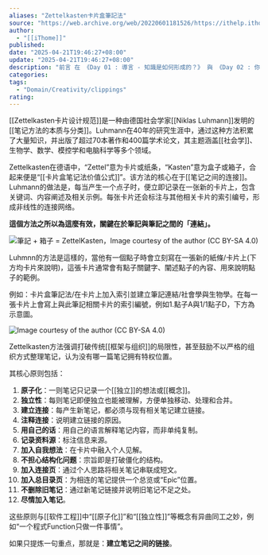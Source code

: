 ```yaml
---
aliases: "Zettelkasten卡片盒筆記法"
source: "https://web.archive.org/web/20220601181526/https://ithelp.ithome.com.tw/articles/10265859"
author:
  - "[[iThome]]"
published:
date: "2025-04-21T19:46:27+08:00"
update: "2025-04-21T19:46:27+08:00"
description: "前言 在 《Day 01 : 導言 - 知識是如何形成的？》 與 《Day 02 : 你所知道的「筆記工具」，早就演化成不同的物種》 我說明了「知識」形成的理論，並且解釋了使用 Obsidian 的原..."
categories:
tags:
  - "Domain/Creativity/clippings"
rating:
---
```


[[Zettelkasten卡片设计规范]]是一种由德国社会学家[[Niklas Luhmann]]发明的[[笔记方法的本质与分类]]。Luhmann在40年的研究生涯中，通过这种方法积累了大量知识，并出版了超过70本著作和400篇学术论文，其主题涵盖[[社会学]]、生物学、数学、模控学和电脑科学等多个领域。

Zettelkasten在德语中，“Zettel”意为卡片或纸条，“Kasten”意为盒子或箱子，合起来便是“[[卡片盒笔记法价值公式]]”。该方法的核心在于[[笔记之间的连接]]。Luhmann的做法是，每当产生一个点子时，便立即记录在一张新的卡片上，包含关键词、内容阐述及相关示例。每张卡片还会标注与其他相关卡片的索引编号，形成非线性的连接网络。

**這個方法之所以為這麼有效，關鍵在於筆記與筆記之間的「連結」。**

![筆記 + 箱子 = ZettelKasten，Image courtesy of the author (CC BY-SA 4.0)](https://web.archive.org/web/20220601181526im_/https://miro.medium.com/max/770/0*bgEPxNyQ4tI7F8vs.png)

Luhmnn的方法是這樣的，當他有一個點子時會立刻寫在一張新的紙條/卡片上(下方均卡片來說明)，這張卡片通常會有點子關鍵字、闡述點子的內容、用來說明點子的範例。

例如：卡片盒筆記法/在卡片上加入索引並建立筆記連結/社會學與生物學。在每一張卡片上會寫上與此筆記相關卡片的索引編號，例如1.點子A與1/1點子D，下方為示意圖。

![Image courtesy of the author (CC BY-SA 4.0)](https://web.archive.org/web/20220601181526im_/https://miro.medium.com/max/770/0*oK5YVjG7UbXnFP9r.png)



Zettelkasten方法强调打破传统[[框架与组织]]的局限性，甚至鼓励不以严格的组织方式整理笔记，认为没有哪一篇笔记拥有特权位置。

其核心原则包括：
1. **原子化**：一则笔记只记录一个[[独立]]的想法或[[概念]]。
2. **独立性**：每则笔记即便独立也能被理解，方便单独移动、处理和合并。
3. **建立连接**：每产生新笔记，都必须与现有相关笔记建立链接。
4. **注释连接**：说明建立链接的原因。
5. **用自己的话**：用自己的语言解释笔记内容，而非单纯复制。
6. **记录资料源**：标注信息来源。
7. **加入自我想法**：在卡片中融入个人见解。
8. **不担心结构化问题**：宗旨即是打破僵化的结构。
9. **加入连接页**：通过个人思路将相关笔记串联成短文。
10. **加入总目录页**：为相连的笔记提供一个总览或“Epic”位置。
11. **不删除旧笔记**：通过新笔记链接并说明旧笔记不足之处。
12. **尽情加入笔记**。

这些原则与[[软件工程]]中“[[原子化]]”和“[[独立性]]”等概念有异曲同工之妙，例如“一个程式Function只做一件事情”。

如果只提炼一句重点，那就是：**建立笔记之间的链接**。


